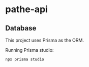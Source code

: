 # pathe-api

## Database

This project uses Prisma as the ORM.

Running Prisma studio:

```bash
npx prisma studio
```
